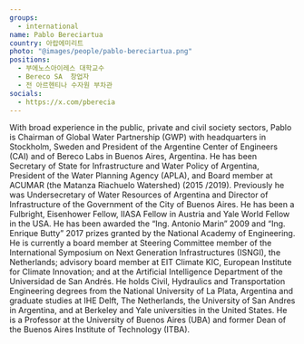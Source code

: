 ```yaml
---
groups:
  - international
name: Pablo Bereciartua
country: 아랍에미리트
photo: "@images/people/pablo-bereciartua.png"
positions:
  - 부에노스아이레스 대학교수
  - Bereco SA  창업자
  - 전 아르헨티나 수자원 부차관
socials:
  - https://x.com/pberecia
---
```


With broad experience in the public, private and civil society sectors, Pablo is Chairman of Global Water Partnership (GWP) with headquarters in Stockholm, Sweden and President of the Argentine Center of Engineers (CAI) and of Bereco Labs in Buenos Aires, Argentina. He has been Secretary of State for Infrastructure and Water Policy of Argentina, President of the Water Planning Agency (APLA), and Board member at ACUMAR (the Matanza Riachuelo Watershed) (2015 /2019). Previously he was Undersecretary of Water Resources of Argentina and Director of Infrastructure of the Government of the City of Buenos Aires. He has been a Fulbright, Eisenhower Fellow, IIASA Fellow in Austria and Yale World Fellow in the USA. He has been awarded the “Ing. Antonio Marin” 2009 and “Ing. Enrique Butty” 2017 prizes granted by the National Academy of Engineering. He is currently a board member at Steering Committee member of the International Symposium on Next Generation Infrastructures (ISNGI), the Netherlands; advisory board member at EIT Climate KIC, European Institute for Climate Innovation; and at the Artificial Intelligence Department of the Universidad de San Andrés. He holds Civil, Hydraulics and Transportation Engineering degrees from the National University of La Plata, Argentina and graduate studies at IHE Delft, The Netherlands, the University of San Andres in Argentina, and at Berkeley and Yale universities in the United States. He is a Professor at the University of Buenos Aires (UBA) and former Dean of the Buenos Aires Institute of Technology (ITBA).
